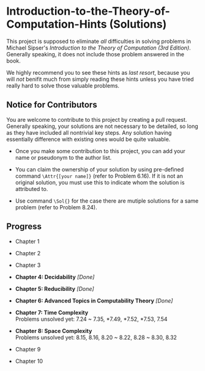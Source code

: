 # Introduction-to-the-Theory-of-Computation-Hints (Solutions)

This project is supposed to eliminate _all_ difficulties in solving problems in Michael Sipser's _Introduction to the Theory of Computation (3rd Edition)_. Generally speaking, it does not include those problem answered in the book.

We highly recommend you to see these hints as _last resort_, because you will _not_ benifit much from simply reading these hints unless you have tried really hard to solve those valuable problems.

## Notice for Contributors

You are welcome to contribute to this project by creating a pull request. 
Generally speaking, your solutions are not necessary to be detailed, so long as they have included all nontrivial key steps. 
Any solution having essentially difference with existing ones would be quite valuable. 

* Once you make some contribution to this project, you can add your name or pseudonym to the author list.

* You can claim the ownership of your solution by using pre-defined command `\Attr{[your name]}` (refer to Problem 6.16). 
	If it is not an original solution, you must use this to indicate whom the solution is attributed to.
	
* Use command `\Sol{}` for the case there are mutiple solutions for a same problem (refer to Problem 8.24).

## Progress

* Chapter 1

* Chapter 2

* Chapter 3

* __Chapter 4: Decidability__  _[Done]_

* __Chapter 5: Reducibility__  _[Done]_

* __Chapter 6: Advanced Topics in Computability Theory__  _[Done]_

* __Chapter 7: Time Complexity__  
	Problems unsolved yet: 7.24 ~ 7.35, *7.49, *7.52, *7.53, 7.54  

* __Chapter 8: Space Complexity__  
	Problems unsolved yet: 8.15, 8.16, 8.20 ~ 8.22, 8.28 ~ 8.30, 8.32

* Chapter 9

* Chapter 10


